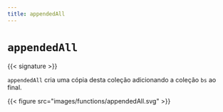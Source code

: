 ```yaml
---
title: appendedAll
---
```


# `appendedAll`

{{< signature >}}

`appendedAll` cria uma cópia desta coleção adicionando a coleção `bs` ao final.

{{< figure src="images/functions/appendedAll.svg" >}}
